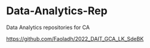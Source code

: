 # Data-Analytics-Rep
Data Analytics repositories for CA

https://github.com/Faoladh/2022_DAIT_GCA_LK_SdeBK